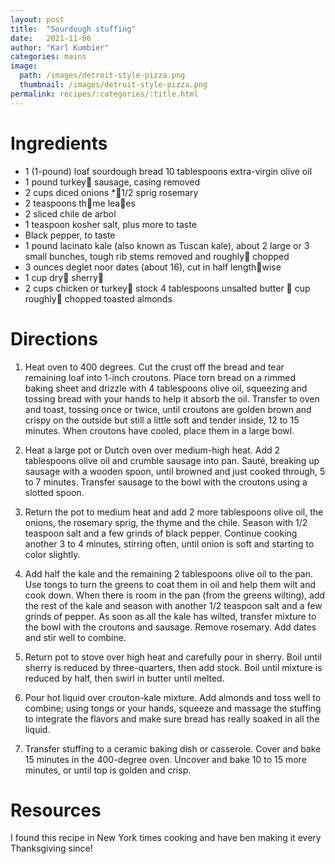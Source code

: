 ```yaml
---
layout: post
title:  "Sourdough stuffing"
date:   2021-11-06
author: "Karl Kumbier"
categories: mains
image:
  path: /images/detroit-style-pizza.png
  thumbnail: /images/detroit-style-pizza.png
permalink: recipes/:categories/:title.html
---
```


# Ingredients
* 1 (1-pound) loaf sourdough bread 10 tablespoons extra-virgin olive oil
* 1 pound turkey􏰔 sausage, casing removed
* 2 cups diced onions
*􏰠1/2 sprig rosemary
* 2 teaspoons th􏰔me lea􏰚es
* 2 sliced chile de arbol
* 1 teaspoon kosher salt, plus more to taste
* Black pepper, to taste
* 1 pound lacinato kale (also known as Tuscan kale), about 2 large or 3 small bunches, tough rib stems removed and roughly􏰔 chopped
* 3 ounces deglet noor dates (about 16), cut in half length􏰖wise
* 1 cup dry􏰔 sherry􏰔
* 2 cups chicken or turkey􏰔 stock 4 tablespoons unsalted butter
􏰢 cup roughly􏰔 chopped toasted almonds

# Directions

1. Heat oven to 400 degrees. Cut the crust off the bread and tear remaining loaf
   into 1-inch croutons. Place torn bread on a rimmed baking sheet and drizzle
with 4 tablespoons olive oil, squeezing and tossing bread with your hands to
help it absorb the oil. Transfer to oven and toast, tossing once or twice, until
croutons are golden brown and crispy on the outside but still a little soft and
tender inside, 12 to 15 minutes. When croutons have cooled, place them in a
large bowl.  

2. Heat a large pot or Dutch oven over medium-high heat. Add 2 tablespoons olive
   oil and crumble sausage into pan. Sauté, breaking up sausage with a wooden
spoon, until browned and just cooked through, 5 to 7 minutes. Transfer sausage
to the bowl with the croutons using a slotted spoon.

3. Return the pot to medium heat and add 2 more tablespoons olive oil, the
   onions, the rosemary sprig, the thyme and the chile. Season with 1/2 teaspoon
salt and a few grinds of black pepper. Continue cooking another 3 to 4 minutes,
stirring often, until onion is soft and starting to color slightly.

4. Add half the kale and the remaining 2 tablespoons olive oil to the pan. Use
   tongs to turn the greens to coat them in oil and help them wilt and cook
down. When there is room in the pan (from the greens wilting), add the rest of
the kale and season with another 1/2 teaspoon salt and a few grinds of pepper.
As soon as all the kale has wilted, transfer mixture to the bowl with the
croutons and sausage. Remove rosemary. Add dates and stir well to combine.

5. Return pot to stove over high heat and carefully pour in sherry. Boil until
   sherry is reduced by three-quarters, then add stock. Boil until mixture is
reduced by half, then swirl in butter until melted.  

6. Pour hot liquid over crouton-kale mixture. Add almonds and toss well to
   combine; using tongs or your hands, squeeze and massage the stuffing to
integrate the flavors and make sure bread has really soaked in all the liquid.

7. Transfer stuffing to a ceramic baking dish or casserole. Cover and bake 15
minutes in the 400-degree oven. Uncover and bake 10 to 15 more minutes, or until
top is golden and crisp.  

# Resources

I found this recipe in New York times cooking and have ben making it
every Thanksgiving since!

